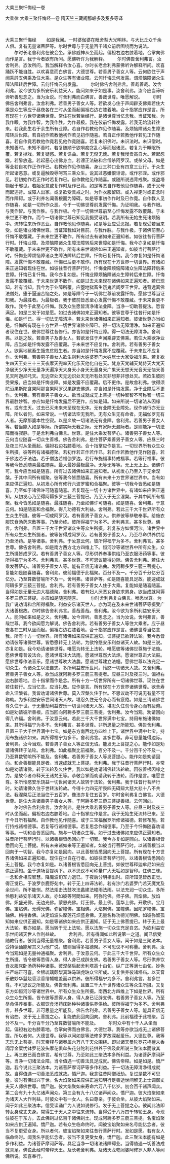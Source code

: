 大乘三聚忏悔经一卷


大乘律
大乘三聚忏悔经一卷
隋天竺三藏阇那崛多及笈多等译


　　

大乘三聚忏悔经
　　如是我闻。一时婆伽婆在毗舍梨大光明林。与大比丘众千余人俱。复有无量诸菩萨等。尔时世尊与于无量百千诸众前后围绕而为说法。
　　尔时长老舍利弗在彼会坐。承佛威神从坐而起。偏袒右边右膝着地。合掌向佛而作是言。我于今者欲有所问。愿佛听许为我解释。
　　尔时佛告舍利弗言。汝舍利弗。恣汝所问。我当解释令汝心喜。尔时长老舍利弗蒙佛听许解释所问。欢喜踊跃不能自胜。以欢喜意而白佛言。大德世尊。若善男子善女人等。云何欲住于声闻乘辟支佛乘及住大乘。是众生等有诸业障。云何忏悔云何发露。谓烦恼障诸众生障法障转后世障。云何忏悔云何发露。
　　尔时佛告舍利弗言。善哉善哉。汝舍利弗。汝今欲为多所安乐利益天人。能问如来于如是事。汝舍利弗。汝今应当谛听谛听善思念之。当为汝说。时舍利弗而白佛言。善哉世尊。唯愿解说。
　　尔时佛告舍利弗言。汝舍利弗。若善男子善女人等。若欲发心住于声闻辟支佛乘若住大乘是众生等应于昼夜各在三时从坐而起偏袒右边右膝着地。合十指掌应作是言。所有现在十方世界诸佛世尊。常住在世若坐经行。是诸世尊当忆念我。当证知我。为我作眼。为我作智。为我作胜。为作最极。我在彼前忏悔发露。若我无始流转往来。若我此生若于余生所有业障。若自作若教他作见作随喜。及烦恼障诸众生障法障转后世障。若自初作若教他初作若见初作随喜。若自正作若教他作若见正作随喜。若自作竟若教他作竟若见他作竟随喜。若复未识佛时。未识法时。未识僧时。未知善时。未知不善时。若复随顺于欲嗔痴贪乱心等而起诸恶。若复为于睡眠所覆。若复掉戏。若复疑惑。若复谄曲。若复无惭无愧。若复我慢贡高自大。若起怨嫌。若醉放逸。若起恶心出佛身血。若谤正法破和合僧杀阿罗汉。或杀父母。如是等业若自初作正作作已。若教他作见作随喜。身业三种口业有四意三业行。于众生所起诸恶意。或复逼触毁辱呵骂三乘众生。说其过恶嫌恨诽谤。或作邪淫。或作邪见。若初始作若正作时若复作已。自作教他见作随喜。或随所说违背戒聚。或盗塔物起于邪见。若始发意或复作时及作已竟。如是等恶自作教他见作随喜。或于父母而起违背。或障人出家。或复欲受具戒之时。为作衣服留碍。或入禅定时或正念时而作障碍。或于利养名闻善根而为障碍。如是等事初作作时及已作竟。自作教人见作随喜。如是一切所作众恶。今于一切佛世尊前发露忏悔。为证明我。与我作眼。与我作智。与我作胜。与我作极。今于一切佛世尊前至心忏悔发露不敢覆藏。于未来世更不敢作。而今一切诸佛世尊已知见我摄受证明。若我所有无始生死诸烦恼中。流转往来所作恶业。自作教他见作随喜。如是等业应受恶报。若复现受若当来受。如是诸业诸佛世尊。当证知我如对目前。与我作胜。与我作极。于诸佛前至心忏悔不敢覆藏。于未来世更不敢作。所有过去有诸如来正遍知者。如彼往昔行菩萨行时。忏悔业障。及烦恼障诸众生障法障转后来世障如是忏悔。我今亦复如是忏悔不敢覆藏。于未来世更不敢作。所有未来世诸佛如来正遍知者。如彼当行菩萨行时。忏悔业障烦恼障诸众生障法障转后世障。忏悔已复忏悔。我今亦复如是忏悔诸障。发露忏悔不敢覆藏。忏悔已后更不敢作。所有现在十方世界一切世界。有诸如来正遍知者现住在世。如彼往昔行菩萨行时。忏悔业障烦恼障诸众生障法障转后来世障。忏悔已复忏悔。我今亦复如是。忏悔业障烦恼障诸众生障转后来世障。忏悔发露不敢覆藏。于未来世更不敢作。如是过去未来现在诸佛如来正遍知者。若已现知。若有当知。我今为于业障所覆。应堕地狱畜生饿鬼若阎罗王世界。违背远离佛法僧处。堕于逼迫苦恼之处。如是等障今于一切佛世尊前发露忏悔。愿佛世尊当证知我。为最胜者。为最极者。我于彼前皆悉至心发露忏悔不敢覆藏。于未来世更不敢作。我今于此至心忏悔。我及众生愿皆清净诸法业障。当净一切助菩提法。愿皆满足。如是三发于如是愿。如过去诸佛如来正遍知者。彼等世尊于往昔行如是忏悔。如是忏已。得一切法无障清净。若未来世诸佛如来正遍知者。彼诸世尊亦当如是。忏悔所有现在十方世界一切世界诸佛业障已。得一切法无障清净。如来正遍知者现住在世。彼佛世尊往昔修行。亦皆如是忏悔业障。得一切法无障清净。舍利弗。以是之故。若善男子及善女人。若欲发住于声闻乘辟支佛乘。若住大乘欲净业障。应当如是忏悔发露不应覆藏。于未来世不应复作。舍利弗。若有善男子善女人。欲离地狱畜生饿鬼贫贱生者。亦当如是忏悔发露不应覆藏。于未来世不应复作。舍利弗。若善男子善女人欲生刹利大姓婆罗门大姓居士大家受福乐果。若复欲生四天王处三十三天夜摩天兜率天化乐天他化自在天。梵身天梵辅天梵侍天大梵天净居天少净天无量净天遍净天大身天小身天无量身天广果天无想天光音天无恼天善见天阿迦尼吒天。无边空处天无边识处天无所有处天非想非非想处天。若欲生彼同受果报。应当如是忏悔业障。如是发露不应覆藏。后不更作。是故舍利弗。欲得须陀洹果斯陀含果阿那含果阿罗汉果辟支佛道。亦当如是忏悔发露。净于业障后不更作。舍利弗。若有善男子善女人。欲当成就成无上菩提一切种智智不可称智一切三界最胜妙智。亦应如是忏悔发露后不更作。应如是知。如来所说一切诸法从因缘有。或有生灭。过去已灭未来未至现在无体。无有业障无业障处。现作诸行亦无业障。所以者何。如来常说。一切诸法空无我所。无有众生无有命者。无福伽罗无有人者。无摩那婆本性空寂。以是义故一切诸法无有业障。舍利弗。若善男子善女人等。若当能入如是等际。所谓实际无我之际。无有家际无漏际者。是则能净一切法障而得寂静。于是舍利弗白佛言。世尊。是住大乘发菩萨心。诸善男子善女人等。云何当应随喜一切众生善根。佛告舍利弗。是住菩萨乘善男子善女人等。应昼三时及夜三时从坐而起。偏袒右边右膝着地。合十指掌应作是言。一切世界所有众生众生所摄。彼等所有诸福德聚。若初作若正作若作已。若自作若教他作见作随喜。若于佛边若于法边。若于僧边若福伽罗边。若行布施福事持戒福事。若等行福事。彼等我今皆悉随喜最胜随喜。最大最妙最极最净。无等无等等。无上无上上。诸佛许可。我今应当如是随喜。所有过去诸佛如来正遍知者。从初发心乃至入于无余涅槃。于其中间所有福聚。彼等我今皆悉随喜。所有未来十方世界诸世界中。当有如来应供正遍知。从初发心所有修行六波罗蜜和合福聚。彼等一切我今皆悉如是随喜。乃至如于诸佛许可随喜随喜。若复现在一切十方诸世界中。有诸如来应供正遍知。从初发心乃至得阿耨多罗三藐三菩提已。乃至入于无余涅槃。于其中间所有福聚。我今皆悉如是随喜。最胜随喜。乃至如佛许可随喜。如是随喜。舍利弗。于意云何。如是随喜和合福聚。得几功德有大利益。舍利弗。若此三千大千世界所有众生众生所摄。彼等一切成阿罗汉。若有善男子善女人。供养彼等恭敬奉事。给施衣服饮食汤药床敷等事。乃至命终。彼所得福宁为多不。舍利弗言。甚多世尊。佛言。舍利弗。且置三千大千世界诸众生等众生所摄。若复东方如恒河沙。诸世界中所有众生众生所摄者。彼等皆得成阿罗汉。若有善男子善女人。乃至尽命供养供给乃至汤药。是等诸事。舍利弗。于汝意云何。彼所得福宁为多不。舍利弗言。甚多世尊。佛告舍利弗。如是南方西方北方四维上下。恒河沙等诸世界中所有众生。众生所摄皆成罗汉。若有善男子善女人等。尽形供养奉事供给乃至衣服汤药等事。彼所得福宁为多不。舍利弗言。甚多世尊。不可思议能得边际。佛告舍利弗。若住大乘发菩萨心。诸善男子善女人等。能有正信无诸谄曲。发阿耨多罗三藐三菩提心。复能如是随喜随喜。舍利弗。彼前福德于此福聚。百分不及一。千分百千分亿分百亿分。乃至算数譬喻所不及一。舍利弗。诸菩萨等。如是随喜能具足故。能速成就阿耨多罗三藐三菩提。舍利弗。若有善男子善女人住于大乘。复能如是随喜随喜。当得如是无量无边大福德聚。舍利弗。若有妇人厌恶女身欲求男身。欲当成就阿耨多罗三藐三菩提。亦应如是随喜随喜。
　　尔时舍利弗复白佛言。唯愿世尊。为我广说劝请和合所得福聚。利益安乐诸天世人。亦为现在及未来世诸菩萨等摄受广大诸善根故。尔时佛告舍利弗言。善哉善哉。舍利弗。汝今欲为多所利益安乐天人。能问如来如是之义。舍利弗。汝今谛听。善思念之。当为汝说。舍利弗言。善哉世尊。我今欲闻愿为解说。佛告舍利弗。若有善男子善女人等住大乘者。应于昼夜各在三时从坐而起。偏袒右边右膝着地。合十指掌应作是言。诸佛世尊当忆念我。所有十方一切世界。所有诸佛如来应供正遍知。证菩提已欲转法轮。我今悉皆劝请彼等诸佛世尊。皆悉愿转无上法轮。为欲怜愍安乐利益诸天人故。如是三说。亦复如是。我今劝请诸佛世尊。唯愿为转无上法轮。唯愿彼等诸佛世尊施于法施。愿佛世尊普设法会。愿诸世尊注大法雨。愿诸世尊然大法炬。愿诸世尊击大法鼓。愿佛世尊作法音乐。愿诸世尊吹大法蠡。愿诸世尊建立法幢。愿佛世尊以法充足一切众生。令诸众生以法自恣。多所利益安乐世间。怜愍一切诸天人故。又舍利弗。若善男子善女人等。欲当成就阿耨多罗三藐三菩提者。应昼三时及夜三时。偏袒右边右膝着地。合十指掌而作是念。所有十方一切世界所有一切诸佛世尊。现住在世若住若行。应当忆念。应当礼敬。应作是言。所有现在十方世界诸佛世尊。欲舍寿命入涅槃者。我皆劝请诸佛世尊。莫入涅槃久住于世。不思议劫不可说无有量不可称劫。为多利益安乐世间诸天人故。堪忍久住无令身心而有疲倦。如是三请诸佛世尊久住于世。于无量劫利益安乐一切世间诸天人故。堪忍久住勿令身心而有疲倦。如是劝请彼所善根。应当回向阿耨多罗三藐三菩提。舍利弗。汝今当观。劝请回向得几许福。舍利弗。于汝意云何。若此三千大千世界满中七宝。持用布施诸佛如来。其所得福宁为多不。舍利弗言。甚多世尊。非所思量之所能知。佛告舍利弗。且置三千大千世界满中七宝。如是东方南西北方四维上下。诸世界中满中七宝。持用布施诸佛如来。其所得福宁为多不。舍利弗言。甚多世尊。非可思量能得边际。舍利弗。汝今当观。若善男子善女人等正信无谄。能发无上菩提之心。能作如是劝请诸佛转于法轮。舍利弗。如此福聚比前福聚。百分不及一。千分百千分不及一。乃至算数譬喻所不能及。舍利弗。若善男子善女人等发菩提心。能作如是劝请回向。和合善根能具足者。当速成就无上菩提。舍利弗。我于往昔行菩萨行时。亦常如是劝请诸佛。转于法轮及久住世。我以如是劝请诸佛转法轮故。因彼善根因缘之力。是故今者帝释天王诸梵王等。恭敬合掌而劝请我转于法轮。而作是言。唯愿世尊。多所怜愍安乐饶益一切世间诸天人故转于法轮。舍利弗。我于往昔行菩萨行时。劝请诸佛久住于世转法轮故。今得十力四无所畏四无碍辩大慈大悲十八不共法。我涅槃后正法当住于五百岁。像法亦复住五百岁。尔时舍利弗复白佛言。大德世尊。是住大乘诸善男子善女人等。于阿耨多罗三藐三菩提善根。云何回向。
　　尔时佛告舍利弗言。汝舍利弗。是住大乘若善男子善女人等。应昼三时及夜三时从坐而起。偏袒右边右膝着地。合十指掌应作是言。我于无始生死流转已来。至于今日所有福聚。自作教他见作随喜。或于三宝福伽罗所修诸福德。若修布施。若行持戒诸福德事。若复等行诸福德事。若复思念作福德事。乃至于今忏悔随喜劝请等事。一切和合皆悉回向。施与一切诸众生等。如于过去诸佛如来应供正遍知者。往昔所行菩萨行时。以诸善根皆悉回向于一切智。我今亦复如是回向。以诸善根皆悉回向无上菩提。所有未来诸如来等正遍知者。如彼当行菩萨行时。以诸善根当以回向于一切智。我今亦复如是回向。以此善根皆悉回向无上菩提。所有现在十方世界诸佛如来正遍知者。现住在世自在行者。如彼往昔菩萨行时。以诸善根皆悉回向无上菩提。我今亦复如是。以诸善根皆悉回向无上菩提。如彼世尊释迦牟尼如来应供正遍知。坐于道场菩提树下。以不思议不可称量广大无垢如是智印。住佛三昧。一念和合相应智慧。降魔波旬军力退已。于夜后分明相出时。应所知见皆悉正觉。得正觉已。于波罗奈鹿野苑中。转于无上四谛法轮。若有沙门若婆罗门若天魔梵及余世间。所不能恻。然法炬击法鼓吹法蠡建法幢雨法雨。以法充润一切众生。多所怜愍利益安乐诸天人故。亦如彼等阿閦如来。阿弥陀佛。师子佛。百焰佛。放焰佛。炽盛光佛。无边光佛。蒙恩光佛。灯王佛。最上佛。莲华上佛。开敷佛。宝月佛。宝焰佛。无碍光佛。弥留幢佛。宝相佛。大焰聚佛。宝幢佛。因陀罗幢佛。宝轴佛。栴檀香佛。决定焰波头摩莲花炽盛身佛。无量名称功德光明佛。如彼弥留孤知如来应供正遍知。如是等诸佛如来应供正遍知。证于无上佛菩提已。转于无上最大法轮。我亦如是。愿当转于无上法轮。愿以法施一切众生充足自恣。为欲利益安乐世间诸天世人作利益故。
　　舍利弗。若有得闻如此所说第一之道。闻已信受随教行者。彼则当得无量福聚。舍利弗。若善男子善女人等。闻于如是三聚法本。受持读诵能解其义为他广说。彼则当得多福德聚。不可思议不可称量。舍利弗。汝今当观如是无量神通福聚。舍利弗。于汝意云何。于此三千大千世界。所有众生众生所摄。皆令彼等悉得人身。得人身已成辟支佛。若善男子善女人等。尽形供养饮食衣服床卧汤药种种诸事。彼涅槃后起舍利塔高十由旬。纵广正等满七由旬。妙色庄严端正可喜。金银琉璃颇梨真珠马瑙虎珀众宝所成。又复供养彼诸塔庙。以天音乐散妙华鬘烧香涂香缯幡幢盖而以供养。彼所得福宁为多不。舍利弗言。甚多世尊。不可思议之所能及。佛告舍利弗。且置三千大千世界诸众生等众生所摄。又复东方如恒河沙等诸世界中。所有众生众生所摄。南西北方四维上下如是世界。所有众生众生所摄。皆令彼等悉得人身。得人身已证辟支佛。若善男子善女人等。乃至尽命供养奉事。衣服饮食汤药床卧种种诸事供养供给。彼所得福宁为多不。舍利弗言。甚多世尊。非可思量之所能及。佛告舍利弗。若善男子善女人等。能具正信无有谄曲。发于无上菩提之心。复能依此回向回向。舍利弗。此前福德于此福聚。百分不及一。千分百千分乃至算数譬喻所不能及。
　　尔时众中有十千人从坐而起。偏袒右边右膝着地。合掌向佛而白佛言。大德世尊。我等亦欲当成无上诸佛菩提。所以者何。大德世尊。我等以闻如是等法修多罗故深起爱乐。大德世尊。我等志乐无上菩提。时天帝释与诸眷属六万八千天众围绕。即以诸天曼陀罗花栴檀末香阎浮金粟忧钵罗花波头摩花俱牟头花分陀利花供养于佛及此所说三聚法本而散其上。再三散已而白佛言。希有世尊。乃至如此三聚法本多所利益。为诸菩萨摩诃萨等。当净一切诸法业障。当令值遇一切善法具足成就。佛告帝释。如是如是。憍尸迦。我今说此三聚法本。为诸菩萨摩诃萨等多作利益。于一切法无障清净得成就故。当得值遇一切善法悉成就故。憍尸迦。我念往昔阿僧祇劫。复过是数不可思量。彼时有佛出兴于世。名大焰聚如来应供正遍知明行足善逝世间解无上士调御丈夫天人师佛世尊。憍尸迦。彼大焰聚如来寿命六万八千亿岁。初会百千诸声闻众。第二会有九十九亿诸声闻众。第三会有九十八亿诸声闻众。憍尸迦。彼大焰聚如来为诸天人大作利益。时彼众中有一女人。名曰尊亲。于彼会坐。从彼大焰聚如来。闻于如此三聚法本。信受读诵广为人说如说修行。发于无上菩提之心。彼闻此法即转女身成丈夫身。常得生于天人之中往来流转。当得受于八万四千转轮王身。今现住彼在于东方。去此佛刹过亿百千诸佛刹土。现成阿耨多罗三藐三菩提。名宝焰聚如来应供正遍知。憍尸迦。若有众生临命终时。闻彼宝焰聚如来名号能忆念者。彼当不复更受女身。所以者何。彼宝焰聚如来往昔行菩萨行时。发如是愿。若有女人临命终时。闻我名字能忆念者。彼当不复更受女身。憍尸迦。此三聚法本能有如是多作利益。为诸菩萨摩诃萨等。具足当净一切诸法诸障碍业。当得值遇一切善法成就具足。佛说此经时帝释天王。及长老舍利弗。及诸天龙乾闼婆阿修罗人非人等闻佛所说。欢喜奉行。

 
